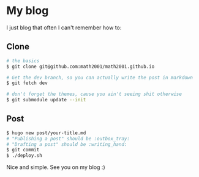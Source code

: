 # My blog

I just blog that often I can't remember how to:

## Clone

```bash
# the basics
$ git clone git@github.com:math2001/math2001.github.io

# Get the dev branch, so you can actually write the post in markdown
$ git fetch dev

# don't forget the themes, cause you ain't seeing shit otherwise
$ git submodule update --init
```

## Post

```bash
$ hugo new post/your-title.md
# "Publishing a post" should be :outbox_tray:
# "Drafting a post" should be :writing_hand:
$ git commit
$ ./deploy.sh
```

Nice and simple. See you on my blog :)
